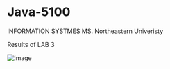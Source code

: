 # Java-5100
 INFORMATION SYSTMES MS. Northeastern Univeristy
 
 Results of LAB 3
 
![image](https://github.com/Koti-Baddam/Java-5100/assets/143991111/19910600-969a-452f-815f-44ef12126c2b)
